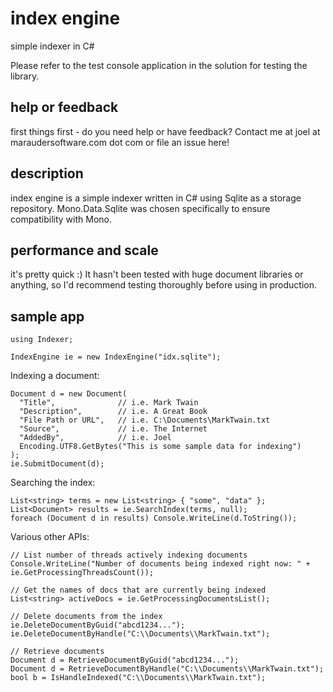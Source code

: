 # index engine
simple indexer in C#

Please refer to the test console application in the solution for testing the library. 

## help or feedback
first things first - do you need help or have feedback?  Contact me at joel at maraudersoftware.com dot com or file an issue here!

## description
index engine is a simple indexer written in C# using Sqlite as a storage repository.  Mono.Data.Sqlite was chosen specifically to ensure compatibility with Mono.

## performance and scale
it's pretty quick :)  It hasn't been tested with huge document libraries or anything, so I'd recommend testing thoroughly before using in production. 

## sample app
```
using Indexer;
```

```
IndexEngine ie = new IndexEngine("idx.sqlite");
```

Indexing a document:
```
Document d = new Document(
  "Title",				// i.e. Mark Twain
  "Description",		// i.e. A Great Book
  "File Path or URL",	// i.e. C:\Documents\MarkTwain.txt
  "Source",				// i.e. The Internet
  "AddedBy",			// i.e. Joel
  Encoding.UTF8.GetBytes("This is some sample data for indexing")
);
ie.SubmitDocument(d);
```

Searching the index:
```
List<string> terms = new List<string> { "some", "data" };
List<Document> results = ie.SearchIndex(terms, null);
foreach (Document d in results) Console.WriteLine(d.ToString());
```

Various other APIs:
```
// List number of threads actively indexing documents
Console.WriteLine("Number of documents being indexed right now: " + ie.GetProcessingThreadsCount());

// Get the names of docs that are currently being indexed
List<string> activeDocs = ie.GetProcessingDocumentsList();

// Delete documents from the index
ie.DeleteDocumentByGuid("abcd1234...");
ie.DeleteDocumentByHandle("C:\\Documents\\MarkTwain.txt");

// Retrieve documents
Document d = RetrieveDocumentByGuid("abcd1234...");
Document d = RetrieveDocumentByHandle("C:\\Documents\\MarkTwain.txt");
bool b = IsHandleIndexed("C:\\Documents\\MarkTwain.txt");
```
